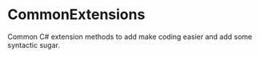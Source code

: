 CommonExtensions
================

Common C# extension methods to add make coding easier and add some syntactic sugar.
